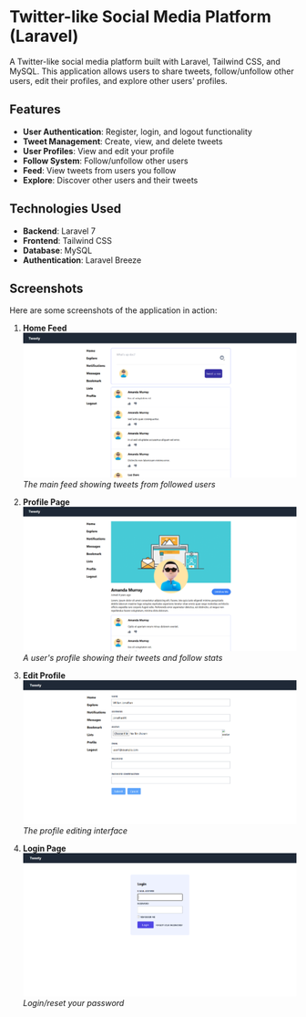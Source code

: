 # Twitter-like Social Media Platform (Laravel)

A Twitter-like social media platform built with Laravel, Tailwind CSS, and MySQL. This application allows users to share tweets, follow/unfollow other users, edit their profiles, and explore other users' profiles.

## Features

- **User Authentication**: Register, login, and logout functionality
- **Tweet Management**: Create, view, and delete tweets
- **User Profiles**: View and edit your profile
- **Follow System**: Follow/unfollow other users
- **Feed**: View tweets from users you follow
- **Explore**: Discover other users and their tweets

## Technologies Used

- **Backend**: Laravel 7
- **Frontend**: Tailwind CSS
- **Database**: MySQL
- **Authentication**: Laravel Breeze

## Screenshots

Here are some screenshots of the application in action:

1. **Home Feed**  
   ![Home Feed](/public/images/1.png)  
   *The main feed showing tweets from followed users*

2. **Profile Page**  
   ![Profile Page](/public/images/2.png)  
   *A user's profile showing their tweets and follow stats*

3. **Edit Profile**  
   ![Edit Profile](/public/images/3.png)  
   *The profile editing interface*

4. **Login Page**  
   ![Explore Page](/public/images/4.png)  
   *Login/reset your password*
